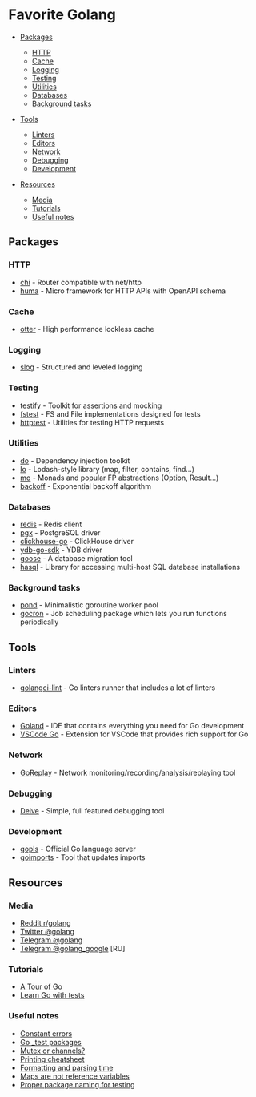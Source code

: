 # Favorite Golang

- [Packages](#packages)
  - [HTTP](#http)
  - [Cache](#cache)
  - [Logging](#logging)
  - [Testing](#testing)
  - [Utilities](#utilities)
  - [Databases](#databases)
  - [Background tasks](#background-tasks)

- [Tools](#tools)
  - [Linters](#linters)
  - [Editors](#editors)
  - [Network](#network)
  - [Debugging](#debugging)
  - [Development](#development)

- [Resources](#resources)
  - [Media](#media)
  - [Tutorials](#tutorials)
  - [Useful notes](#useful-notes)

## Packages

### HTTP

* [chi](https://github.com/go-chi/chi) - Router compatible with net/http
* [huma](https://github.com/danielgtaylor/huma) - Micro framework for HTTP APIs with OpenAPI schema

### Cache

* [otter](https://github.com/maypok86/otter) - High performance lockless cache

### Logging

* [slog](https://pkg.go.dev/log/slog) - Structured and leveled logging

### Testing

* [testify](https://github.com/stretchr/testify) - Toolkit for assertions and mocking
* [fstest](https://golang.org/pkg/testing/fstest) - FS and File implementations designed for tests
* [httptest](https://pkg.go.dev/net/http/httptest) - Utilities for testing HTTP requests

### Utilities

* [do](https://github.com/samber/do) - Dependency injection toolkit
* [lo](https://github.com/samber/lo) - Lodash-style library (map, filter, contains, find...)
* [mo](https://github.com/samber/mo) - Monads and popular FP abstractions (Option, Result...)
* [backoff](https://github.com/cenkalti/backoff) - Exponential backoff algorithm

### Databases

* [redis](https://github.com/go-redis/redis) - Redis client
* [pgx](https://github.com/jackc/pgx) - PostgreSQL driver
* [clickhouse-go](https://github.com/ClickHouse/clickhouse-go) - ClickHouse driver
* [ydb-go-sdk](https://github.com/ydb-platform/ydb-go-sdk) - YDB driver
* [goose](https://github.com/pressly/goose) - A database migration tool
* [hasql](https://github.com/yandex/go-hasql) - Library for accessing multi-host SQL database installations

### Background tasks

* [pond](https://github.com/alitto/pond) - Minimalistic goroutine worker pool
* [gocron](https://github.com/go-co-op/gocron) - Job scheduling package which lets you run functions periodically

## Tools

### Linters

* [golangci-lint](https://github.com/golangci/golangci-lint) - Go linters runner that includes a lot of linters

### Editors

* [Goland](https://www.jetbrains.com/go) - IDE that contains everything you need for Go development
* [VSCode Go](https://github.com/golang/vscode-go) - Extension for VSCode that provides rich support for Go

### Network

* [GoReplay](https://github.com/buger/goreplay) - Network monitoring/recording/analysis/replaying tool

### Debugging

* [Delve](https://github.com/go-delve/delve) - Simple, full featured debugging tool

### Development

* [gopls](https://github.com/golang/tools/blob/master/gopls) - Official Go language server
* [goimports](https://pkg.go.dev/golang.org/x/tools/cmd/goimports) - Tool that updates imports

## Resources

### Media

* [Reddit r/golang](https://www.reddit.com/r/golang)
* [Twitter @golang](https://twitter.com/golang)
* [Telegram @golang](https://t.me/golang)
* [Telegram @golang_google](https://t.me/golang_google) [RU]

### Tutorials

* [A Tour of Go](https://tour.golang.org)
* [Learn Go with tests](https://quii.gitbook.io/learn-go-with-tests)

### Useful notes

* [Constant errors](https://dave.cheney.net/2016/04/07/constant-errors)
* [Go _test packages](https://jdkaplan.dev/thinkin-logs/2021-10-07)
* [Mutex or channels?](https://github.com/golang/go/wiki/MutexOrChannel)
* [Printing cheatsheet](https://pkg.go.dev/fmt#hdr-Printing)
* [Formatting and parsing time](https://programming.guide/go/format-parse-string-time-date-example.html)
* [Maps are not reference variables](https://dave.cheney.net/2017/04/30/if-a-map-isnt-a-reference-variable-what-is-it)
* [Proper package naming for testing](https://stackoverflow.com/questions/19998250/proper-package-naming-for-testing-with-the-go-language)

